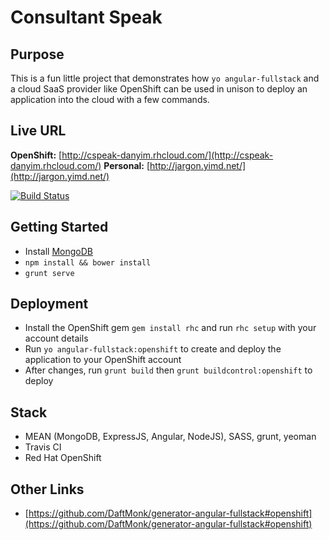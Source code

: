 # Consultant Speak

## Purpose
This is a fun little project that demonstrates how `yo angular-fullstack` and a cloud SaaS provider like OpenShift can be used in unison to deploy an application into the cloud with a few commands.


## Live URL
**OpenShift:** [http://cspeak-danyim.rhcloud.com/](http://cspeak-danyim.rhcloud.com/)
**Personal:** [http://jargon.yimd.net/](http://jargon.yimd.net/)

[![Build Status](https://travis-ci.org/danyim/ConsultantSpeak.svg?branch=master)](https://travis-ci.org/danyim/ConsultantSpeak)

## Getting Started
- Install [MongoDB](http://docs.mongodb.org/manual/installation/)
- `npm install && bower install`
- `grunt serve`

## Deployment
- Install the OpenShift gem `gem install rhc` and run `rhc setup` with your account details
- Run `yo angular-fullstack:openshift` to create and deploy the application to your OpenShift account
- After changes, run `grunt build` then `grunt buildcontrol:openshift` to deploy

## Stack
- MEAN (MongoDB, ExpressJS, Angular, NodeJS), SASS, grunt, yeoman
- Travis CI
- Red Hat OpenShift

## Other Links
- [https://github.com/DaftMonk/generator-angular-fullstack#openshift](https://github.com/DaftMonk/generator-angular-fullstack#openshift)
